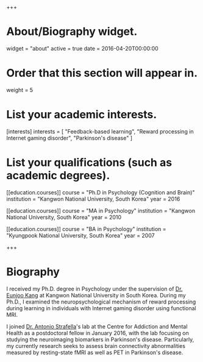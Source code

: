 +++
# About/Biography widget.
widget = "about"
active = true
date = 2016-04-20T00:00:00

# Order that this section will appear in.
weight = 5

# List your academic interests.
[interests]
  interests = [
    "Feedback-based learning",
    "Reward processing in Internet gaming disorder",
    "Parkinson's disease"
  ]

# List your qualifications (such as academic degrees).
[[education.courses]]
  course = "Ph.D in Psychology (Cognition and Brain)"
  institution = "Kangwon National University, South Korea"
  year = 2016

[[education.courses]]
  course = "MA in Psychology"
 institution = "Kangwon National University, South Korea"
  year = 2010

[[education.courses]]
  course = "BA in Psychology"
  institution = "Kyungpook National University, South Korea"
  year = 2007
 
+++

# Biography

I received my Ph.D. degree in Psychology under the supervision of [Dr. Eunjoo Kang](https://www.researchgate.net/profile/Eunjoo_Kang) at Kangwon National University in South Korea. During my Ph.D., I examined the neuropsychological mechanism of reward processing during learning in individuals with Internet gaming disorder using functional MRI. 

I joined [Dr. Antonio Strafella](https://twitter.com/APStrafella)'s lab at the Centre for Addiction and Mental Health as a postdoctoral fellow in January 2016, with the lab focusing on studying the neuroimaging biomarkers in Parkinson's disease. Particularly, my currently research seeks to assess brain connectivity abnormalities measured by resting-state fMRI as well as PET in Parkinson's disease.

